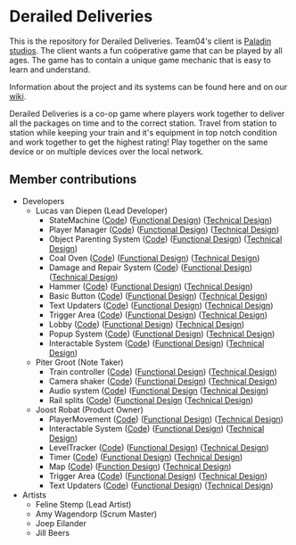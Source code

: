 # Derailed Deliveries
This is the repository for Derailed Deliveries. 
Team04's client is [Paladin studios](https://paladinstudios.com/). The client wants a fun coöperative game that can be played by all ages. The game has to contain a unique game mechanic that is easy to learn and understand.

Information about the project and its systems can be found here and on our [wiki](https://github.com/lucasvdiepen/DerailedDeliveries/wiki).

Derailed Deliveries is a co-op game where players work together to deliver all the packages on time and to the correct station. Travel from station to station while keeping your train and it's equipment in top notch condition and work together to get the highest rating! Play together on the same device or on multiple devices over the local network.

## Member contributions
 * Developers
    * Lucas van Diepen (Lead Developer)
      * StateMachine ([Code](https://github.com/lucasvdiepen/DerailedDeliveries/tree/develop/Assets/Scripts/Framework/StateMachine)) ([Functional Design](https://github.com/lucasvdiepen/DerailedDeliveries/wiki/Functional-Design#statemachine)) ([Technical Design](https://github.com/lucasvdiepen/DerailedDeliveries/wiki/Technical-Design#statemachine))
      * Player Manager ([Code](https://github.com/lucasvdiepen/DerailedDeliveries/tree/develop/Assets/Scripts/Framework/PlayerManagement)) ([Functional Design](https://github.com/lucasvdiepen/DerailedDeliveries/wiki/Functional-Design#player-manager)) ([Technical Design](https://github.com/lucasvdiepen/DerailedDeliveries/wiki/Technical-Design#player-manager))
      * Object Parenting System ([Code](https://github.com/lucasvdiepen/DerailedDeliveries/tree/develop/Assets/Scripts/Framework/ParentingSystem)) ([Functional Design](https://github.com/lucasvdiepen/DerailedDeliveries/wiki/Functional-Design#object-parenting-system)) ([Technical Design](https://github.com/lucasvdiepen/DerailedDeliveries/wiki/Technical-Design#object-parenting-system))
      * Coal Oven ([Code](https://github.com/lucasvdiepen/DerailedDeliveries/tree/develop/Assets/Scripts/Framework/CoalOvenSystem)) ([Functional Design](https://github.com/lucasvdiepen/DerailedDeliveries/wiki/Functional-Design#coal-oven)) ([Technical Design](https://github.com/lucasvdiepen/DerailedDeliveries/wiki/Technical-Design#coal-oven))
      * Damage and Repair System ([Code](https://github.com/lucasvdiepen/DerailedDeliveries/tree/develop/Assets/Scripts/Framework/DamageRepairManagement)) ([Functional Design](https://github.com/lucasvdiepen/DerailedDeliveries/wiki/Functional-Design#damage-and-repair-system)) ([Technical Design](https://github.com/lucasvdiepen/DerailedDeliveries/wiki/Technical-Design#damage-and-repair-system))
      * Hammer ([Code](https://github.com/lucasvdiepen/DerailedDeliveries/blob/develop/Assets/Scripts/Framework/Gameplay/Interactions/Grabbables/HammerGrabbable.cs)) ([Functional Design](https://github.com/lucasvdiepen/DerailedDeliveries/wiki/Functional-Design#hammer)) ([Technical Design](https://github.com/lucasvdiepen/DerailedDeliveries/wiki/Technical-Design#hammer))
      * Basic Button ([Code](https://github.com/lucasvdiepen/DerailedDeliveries/tree/develop/Assets/Scripts/Framework/Buttons)) ([Functional Design](https://github.com/lucasvdiepen/DerailedDeliveries/wiki/Functional-Design#basic-button)) ([Technical Design](https://github.com/lucasvdiepen/DerailedDeliveries/wiki/Technical-Design#basic-button))
      * Text Updaters ([Code](https://github.com/lucasvdiepen/DerailedDeliveries/tree/develop/Assets/Scripts/Framework/UI/TextUpdaters)) ([Functional Design](https://github.com/lucasvdiepen/DerailedDeliveries/wiki/Functional-Design#text-updater)) ([Technical Design](https://github.com/lucasvdiepen/DerailedDeliveries/wiki/Functional-Design#text-updater))
      * Trigger Area ([Code](https://github.com/lucasvdiepen/DerailedDeliveries/tree/develop/Assets/Scripts/Framework/TriggerArea)) ([Functional Design](https://github.com/lucasvdiepen/DerailedDeliveries/wiki/Functional-Design#trigger-area)) ([Technical Design](https://github.com/lucasvdiepen/DerailedDeliveries/wiki/Technical-Design#trigger-area))
      * Lobby ([Code](https://github.com/lucasvdiepen/DerailedDeliveries/tree/develop/Assets/Scripts/Framework/UI/TextUpdaters/Lobby)) ([Functional Design](https://github.com/lucasvdiepen/DerailedDeliveries/wiki/Functional-Design#lobby)) ([Technical Design](https://github.com/lucasvdiepen/DerailedDeliveries/wiki/Technical-Design#lobby))
      * Popup System ([Code](https://github.com/lucasvdiepen/DerailedDeliveries/tree/develop/Assets/Scripts/Framework/PopupManegement)) ([Functional Design]()) ([Technical Design]())
      * Interactable System ([Code](https://github.com/lucasvdiepen/DerailedDeliveries/tree/develop/Assets/Scripts/Framework/Gameplay/Interactions)) ([Functional Design](https://github.com/lucasvdiepen/DerailedDeliveries/wiki/Functional-Design#interactable-system)) ([Technical Design](https://github.com/lucasvdiepen/DerailedDeliveries/wiki/Technical-Design#player-interactions))
    * Piter Groot (Note Taker)
      * Train controller ([Code](https://github.com/lucasvdiepen/DerailedDeliveries/blob/develop/Assets/Scripts/Framework/Train/TrainController.cs)) ([Functional Design](https://github.com/lucasvdiepen/DerailedDeliveries/wiki/Functional-Design#train-controller)) ([Technical Design](https://github.com/lucasvdiepen/DerailedDeliveries/wiki/Technical-Design#train))
	  * Camera shaker ([Code](https://github.com/lucasvdiepen/DerailedDeliveries/blob/develop/Assets/Scripts/Framework/Camera/CameraShaker.cs)) ([Functional Design](https://github.com/lucasvdiepen/DerailedDeliveries/wiki/Functional-Design#camera-shaker)) ([Technical Design](https://github.com/lucasvdiepen/DerailedDeliveries/wiki/Technical-Design#camera-shaker))
	  * Audio system ([Code](https://github.com/lucasvdiepen/DerailedDeliveries/blob/develop/Assets/Scripts/Framework/Audio/AudioSystem.cs)) ([Functional Design](https://github.com/lucasvdiepen/DerailedDeliveries/wiki/Functional-Design#audio-system) ([Technical Design](https://github.com/lucasvdiepen/DerailedDeliveries/wiki/Technical-Design#audiosystem))
	  * Rail splits ([Code](https://github.com/lucasvdiepen/DerailedDeliveries/blob/develop/Assets/Scripts/Framework/Train/TrainStationController.cs)) ([Functional Design](https://github.com/lucasvdiepen/DerailedDeliveries/wiki/Functional-Design#rail-splits) ([Technical Design](https://github.com/lucasvdiepen/DerailedDeliveries/wiki/Technical-Design#train))
    * Joost Robat (Product Owner)
      * PlayerMovement ([Code](https://github.com/lucasvdiepen/DerailedDeliveries/blob/develop/Assets/Scripts/Framework/Gameplay/Player/PlayerMovement.cs)) ([Functional Design](https://github.com/lucasvdiepen/DerailedDeliveries/wiki/Functional-Design#playermovement)) ([Technical Design](https://github.com/lucasvdiepen/DerailedDeliveries/wiki/Technical-Design#player-movement))
      * Interactable System ([Code](https://github.com/lucasvdiepen/DerailedDeliveries/tree/develop/Assets/Scripts/Framework/Gameplay/Interactions)) ([Functional Design](https://github.com/lucasvdiepen/DerailedDeliveries/wiki/Functional-Design#interactable-system)) ([Technical Design](https://github.com/lucasvdiepen/DerailedDeliveries/wiki/Technical-Design#player-interactions))
      * LevelTracker ([Code](https://github.com/lucasvdiepen/DerailedDeliveries/blob/develop/Assets/Scripts/Framework/Gameplay/LevelTracker.cs)) ([Functional Design](https://github.com/lucasvdiepen/DerailedDeliveries/wiki/Functional-Design#leveltracker)) ([Technical Design](https://github.com/lucasvdiepen/DerailedDeliveries/wiki/Technical-Design#level-tracker))
      * Timer ([Code](https://github.com/lucasvdiepen/DerailedDeliveries/tree/develop/Assets/Scripts/Framework/Gameplay/Timer)) ([Functional Design](https://github.com/lucasvdiepen/DerailedDeliveries/wiki/Functional-Design#timer)) ([Technical Design](https://github.com/lucasvdiepen/DerailedDeliveries/wiki/Technical-Design#timer))
      * Map ([Code](https://github.com/lucasvdiepen/DerailedDeliveries/tree/develop/Assets/Scripts/Framework/Gameplay/Map)) ([Function Design](https://github.com/lucasvdiepen/DerailedDeliveries/wiki/Functional-Design#map)) ([Technical Design](https://github.com/lucasvdiepen/DerailedDeliveries/wiki/Technical-Design#map))
      * Trigger Area ([Code](https://github.com/lucasvdiepen/DerailedDeliveries/tree/develop/Assets/Scripts/Framework/TriggerArea)) ([Functional Design](https://github.com/lucasvdiepen/DerailedDeliveries/wiki/Functional-Design#trigger-area)) ([Technical Design](https://github.com/lucasvdiepen/DerailedDeliveries/wiki/Technical-Design#trigger-area))
      * Text Updaters ([Code](https://github.com/lucasvdiepen/DerailedDeliveries/tree/develop/Assets/Scripts/Framework/UI/TextUpdaters)) ([Functional Design](https://github.com/lucasvdiepen/DerailedDeliveries/wiki/Functional-Design#text-updater)) ([Technical Design](https://github.com/lucasvdiepen/DerailedDeliveries/wiki/Functional-Design#text-updater))
 * Artists
    * Feline Stemp (Lead Artist)
    * Amy Wagendorp (Scrum Master)
    * Joep Eilander
    * Jill Beers

